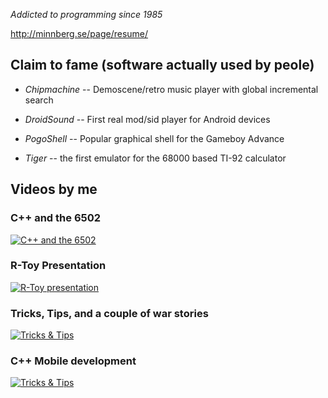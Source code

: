 
_Addicted to programming since 1985_

http://minnberg.se/page/resume/

## Claim to fame (software actually used by peole)

* _Chipmachine_  -- Demoscene/retro music player with global incremental search

* _DroidSound_ -- First real mod/sid player for Android devices

* _PogoShell_ -- Popular graphical shell for the Gameboy Advance

* _Tiger_ -- the first emulator for the 68000 based TI-92 calculator



## Videos by me

### C++ and the 6502 
[![C++ and the 6502](https://img.youtube.com/vi/ZSwl4UEBFss/0.jpg)](https://www.youtube.com/watch?v=ZSwl4UEBFss)

### R-Toy Presentation
[![R-Toy presentation](https://img.youtube.com/vi/vptBSuHF7q0/0.jpg)](https://www.youtube.com/watch?v=vptBSuHF7q0)

### Tricks, Tips, and a couple of war stories
[![Tricks & Tips](https://img.youtube.com/vi/CJ5_a4JjbTw/0.jpg)](https://www.youtube.com/watch?v=CJ5_a4JjbTw)

### C++ Mobile development
[![Tricks & Tips](https://img.youtube.com/vi/aXYGhhbvUKk/0.jpg)](https://www.youtube.com/watch?v=aXYGhhbvUKk)

